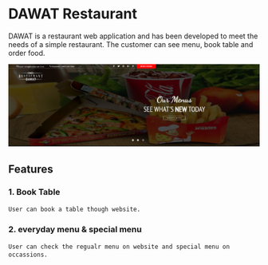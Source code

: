 # DAWAT Restaurant

DAWAT is a restaurant web application and has been developed to meet the needs of a simple restaurant. The customer can see menu, book table and order food. 

![Alt text](https://github.com/iayushguptaaa/ThumbStack-task/blob/master/webpage.png?raw=true "Web page")

## Features
  ### 1. Book Table
    User can book a table though website.
    
  ### 2. everyday menu & special menu
    User can check the regualr menu on website and special menu on occassions.

  
